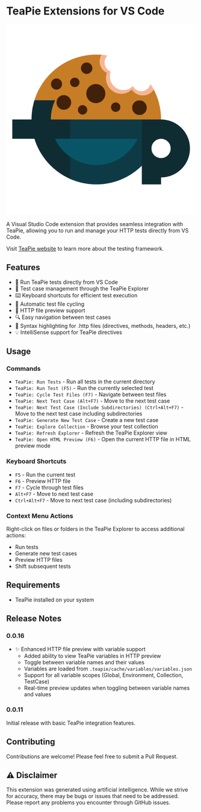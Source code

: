 # TeaPie Extensions for VS Code

![TeaPie Extensions Logo](https://github.com/Kros-sk/TeaPie.Extensions/blob/master/resources/teapie.png?raw=true)

A Visual Studio Code extension that provides seamless integration with TeaPie, allowing you to run and manage your HTTP tests directly from VS Code.

Visit [TeaPie website](https://www.teapie.fun/) to learn more about the testing framework.

## Features

- 🚀 Run TeaPie tests directly from VS Code
- 📁 Test case management through the TeaPie Explorer
- ⌨️ Keyboard shortcuts for efficient test execution
- 🔄 Automatic test file cycling
- 📝 HTTP file preview support
- 🔍 Easy navigation between test cases
- 🎨 Syntax highlighting for .http files (directives, methods, headers, etc.)
- 💡 IntelliSense support for TeaPie directives

## Usage

### Commands

- `TeaPie: Run Tests` - Run all tests in the current directory
- `TeaPie: Run Test (F5)` - Run the currently selected test
- `TeaPie: Cycle Test Files (F7)` - Navigate between test files
- `TeaPie: Next Test Case (Alt+F7)` - Move to the next test case
- `TeaPie: Next Test Case (Include Subdirectories) (Ctrl+Alt+F7)` - Move to the next test case including subdirectories
- `TeaPie: Generate New Test Case` - Create a new test case
- `TeaPie: Explore Collection` - Browse your test collection
- `TeaPie: Refresh Explorer` - Refresh the TeaPie Explorer view
- `TeaPie: Open HTML Preview (F6)` - Open the current HTTP file in HTML preview mode

### Keyboard Shortcuts

- `F5` - Run the current test
- `F6` - Preview HTTP file
- `F7` - Cycle through test files
- `Alt+F7` - Move to next test case
- `Ctrl+Alt+F7` - Move to next test case (including subdirectories)

### Context Menu Actions

Right-click on files or folders in the TeaPie Explorer to access additional actions:

- Run tests
- Generate new test cases
- Preview HTTP files
- Shift subsequent tests

## Requirements

- TeaPie installed on your system

## Release Notes

### 0.0.16

- ✨ Enhanced HTTP file preview with variable support
  - Added ability to view TeaPie variables in HTTP preview
  - Toggle between variable names and their values
  - Variables are loaded from `.teapie/cache/variables/variables.json`
  - Support for all variable scopes (Global, Environment, Collection, TestCase)
  - Real-time preview updates when toggling between variable names and values

### 0.0.11

Initial release with basic TeaPie integration features.

## Contributing

Contributions are welcome! Please feel free to submit a Pull Request.

## ⚠️ Disclaimer

This extension was generated using artificial intelligence. While we strive for accuracy, there may be bugs or issues that need to be addressed. Please report any problems you encounter through GitHub issues.